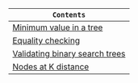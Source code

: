 <div align="center">
  
| `Contents` |
| ---------- |
| [Minimum value in a tree]() |
| [Equality checking]() |
| [Validating binary search trees]() |
| [Nodes at K distance]() |

</div>
